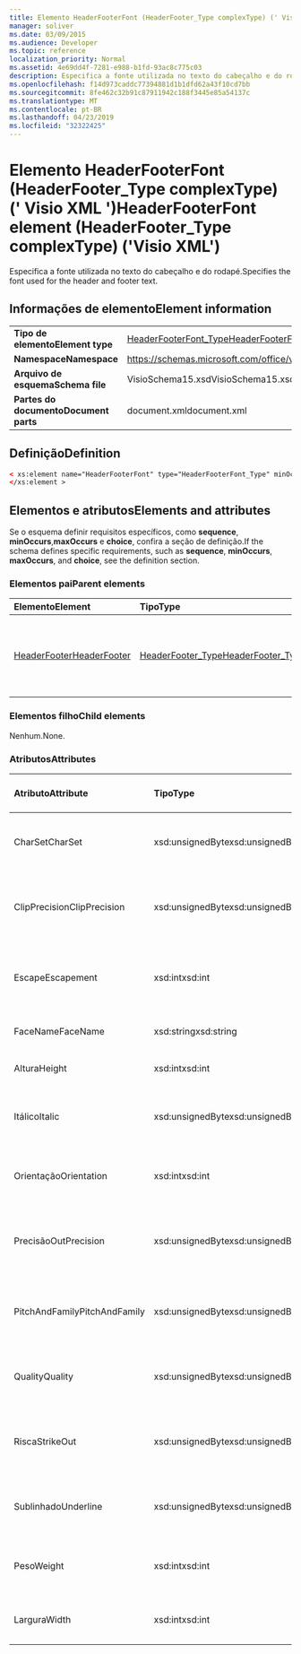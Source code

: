 ```yaml
---
title: Elemento HeaderFooterFont (HeaderFooter_Type complexType) (' Visio XML ')
manager: soliver
ms.date: 03/09/2015
ms.audience: Developer
ms.topic: reference
localization_priority: Normal
ms.assetid: 4e69dd4f-7281-e988-b1fd-93ac8c775c03
description: Especifica a fonte utilizada no texto do cabeçalho e do rodapé.
ms.openlocfilehash: f14d973caddc77394881d1b1dfd62a43f10cd7bb
ms.sourcegitcommit: 8fe462c32b91c87911942c188f3445e85a54137c
ms.translationtype: MT
ms.contentlocale: pt-BR
ms.lasthandoff: 04/23/2019
ms.locfileid: "32322425"
---
```

# <a name="headerfooterfont-element-headerfootertype-complextype-visio-xml"></a><span data-ttu-id="ea384-103">Elemento HeaderFooterFont (HeaderFooter_Type complexType) (' Visio XML ')</span><span class="sxs-lookup"><span data-stu-id="ea384-103">HeaderFooterFont element (HeaderFooter_Type complexType) ('Visio XML')</span></span>

<span data-ttu-id="ea384-104">Especifica a fonte utilizada no texto do cabeçalho e do rodapé.</span><span class="sxs-lookup"><span data-stu-id="ea384-104">Specifies the font used for the header and footer text.</span></span>
  
## <a name="element-information"></a><span data-ttu-id="ea384-105">Informações de elemento</span><span class="sxs-lookup"><span data-stu-id="ea384-105">Element information</span></span>

|||
|:-----|:-----|
|<span data-ttu-id="ea384-106">**Tipo de elemento**</span><span class="sxs-lookup"><span data-stu-id="ea384-106">**Element type**</span></span> <br/> |[<span data-ttu-id="ea384-107">HeaderFooterFont_Type</span><span class="sxs-lookup"><span data-stu-id="ea384-107">HeaderFooterFont_Type</span></span>](headerfooterfont_type-complextypevisio-xml.md) <br/> |
|<span data-ttu-id="ea384-108">**Namespace**</span><span class="sxs-lookup"><span data-stu-id="ea384-108">**Namespace**</span></span> <br/> |https://schemas.microsoft.com/office/visio/2012/main  <br/> |
|<span data-ttu-id="ea384-109">**Arquivo de esquema**</span><span class="sxs-lookup"><span data-stu-id="ea384-109">**Schema file**</span></span> <br/> |<span data-ttu-id="ea384-110">VisioSchema15.xsd</span><span class="sxs-lookup"><span data-stu-id="ea384-110">VisioSchema15.xsd</span></span>  <br/> |
|<span data-ttu-id="ea384-111">**Partes do documento**</span><span class="sxs-lookup"><span data-stu-id="ea384-111">**Document parts**</span></span> <br/> |<span data-ttu-id="ea384-112">document.xml</span><span class="sxs-lookup"><span data-stu-id="ea384-112">document.xml</span></span>  <br/> |
   
## <a name="definition"></a><span data-ttu-id="ea384-113">Definição</span><span class="sxs-lookup"><span data-stu-id="ea384-113">Definition</span></span>

```XML
< xs:element name="HeaderFooterFont" type="HeaderFooterFont_Type" minOccurs="0" maxOccurs="1" >
</xs:element >
```

## <a name="elements-and-attributes"></a><span data-ttu-id="ea384-114">Elementos e atributos</span><span class="sxs-lookup"><span data-stu-id="ea384-114">Elements and attributes</span></span>

<span data-ttu-id="ea384-115">Se o esquema definir requisitos específicos, como **sequence**, **minOccurs**,**maxOccurs** e **choice**, confira a seção de definição.</span><span class="sxs-lookup"><span data-stu-id="ea384-115">If the schema defines specific requirements, such as **sequence**, **minOccurs**, **maxOccurs**, and **choice**, see the definition section.</span></span> 
  
### <a name="parent-elements"></a><span data-ttu-id="ea384-116">Elementos pai</span><span class="sxs-lookup"><span data-stu-id="ea384-116">Parent elements</span></span>

|<span data-ttu-id="ea384-117">**Elemento**</span><span class="sxs-lookup"><span data-stu-id="ea384-117">**Element**</span></span>|<span data-ttu-id="ea384-118">**Tipo**</span><span class="sxs-lookup"><span data-stu-id="ea384-118">**Type**</span></span>|<span data-ttu-id="ea384-119">**Descrição**</span><span class="sxs-lookup"><span data-stu-id="ea384-119">**Description**</span></span>|
|:-----|:-----|:-----|
|[<span data-ttu-id="ea384-120">HeaderFooter</span><span class="sxs-lookup"><span data-stu-id="ea384-120">HeaderFooter</span></span>](headerfooter-element-visiodocument_type-complextypevisio-xml.md) <br/> |[<span data-ttu-id="ea384-121">HeaderFooter_Type</span><span class="sxs-lookup"><span data-stu-id="ea384-121">HeaderFooter_Type</span></span>](headerfooter_type-complextypevisio-xml.md) <br/> |<span data-ttu-id="ea384-122">Contém elementos do cabeçalho e rodapé de um documento.</span><span class="sxs-lookup"><span data-stu-id="ea384-122">Contains elements for a document's header and footer.</span></span>  <br/> |
   
### <a name="child-elements"></a><span data-ttu-id="ea384-123">Elementos filho</span><span class="sxs-lookup"><span data-stu-id="ea384-123">Child elements</span></span>

<span data-ttu-id="ea384-124">Nenhum.</span><span class="sxs-lookup"><span data-stu-id="ea384-124">None.</span></span>
  
### <a name="attributes"></a><span data-ttu-id="ea384-125">Atributos</span><span class="sxs-lookup"><span data-stu-id="ea384-125">Attributes</span></span>

|<span data-ttu-id="ea384-126">**Atributo**</span><span class="sxs-lookup"><span data-stu-id="ea384-126">**Attribute**</span></span>|<span data-ttu-id="ea384-127">**Tipo**</span><span class="sxs-lookup"><span data-stu-id="ea384-127">**Type**</span></span>|<span data-ttu-id="ea384-128">**Obrigatório**</span><span class="sxs-lookup"><span data-stu-id="ea384-128">**Required**</span></span>|<span data-ttu-id="ea384-129">**Descrição**</span><span class="sxs-lookup"><span data-stu-id="ea384-129">**Description**</span></span>|<span data-ttu-id="ea384-130">**Valores possíveis**</span><span class="sxs-lookup"><span data-stu-id="ea384-130">**Possible values**</span></span>|
|:-----|:-----|:-----|:-----|:-----|
|<span data-ttu-id="ea384-131">CharSet</span><span class="sxs-lookup"><span data-stu-id="ea384-131">CharSet</span></span>  <br/> |<span data-ttu-id="ea384-132">xsd:unsignedByte</span><span class="sxs-lookup"><span data-stu-id="ea384-132">xsd:unsignedByte</span></span>  <br/> |<span data-ttu-id="ea384-133">opcional</span><span class="sxs-lookup"><span data-stu-id="ea384-133">optional</span></span>  <br/> |<span data-ttu-id="ea384-134">Especifica o conjunto de caracteres da fonte.</span><span class="sxs-lookup"><span data-stu-id="ea384-134">Specifies the character set of the font.</span></span> <span data-ttu-id="ea384-135">Equivalente ao campo GDI LOGFONTlfCharSet.</span><span class="sxs-lookup"><span data-stu-id="ea384-135">Equivalent to the GDI LOGFONTlfCharSet field.</span></span>  <br/> |<span data-ttu-id="ea384-136">Valores do tipo xsd:unsignedByte.</span><span class="sxs-lookup"><span data-stu-id="ea384-136">Values of the xsd:unsignedByte type.</span></span>  <br/> |
|<span data-ttu-id="ea384-137">ClipPrecision</span><span class="sxs-lookup"><span data-stu-id="ea384-137">ClipPrecision</span></span>  <br/> |<span data-ttu-id="ea384-138">xsd:unsignedByte</span><span class="sxs-lookup"><span data-stu-id="ea384-138">xsd:unsignedByte</span></span>  <br/> |<span data-ttu-id="ea384-139">opcional</span><span class="sxs-lookup"><span data-stu-id="ea384-139">optional</span></span>  <br/> |<span data-ttu-id="ea384-140">Especifica a precisão de recorte da fonte.</span><span class="sxs-lookup"><span data-stu-id="ea384-140">Specifies the clipping precision of the font.</span></span> <span data-ttu-id="ea384-141">Equivalente ao campo GDI LOGFONTlfClipPrecision.</span><span class="sxs-lookup"><span data-stu-id="ea384-141">Equivalent to the GDI LOGFONTlfClipPrecision field.</span></span>  <br/> |<span data-ttu-id="ea384-142">Valores do tipo xsd:unsignedByte.</span><span class="sxs-lookup"><span data-stu-id="ea384-142">Values of the xsd:unsignedByte type.</span></span>  <br/> |
|<span data-ttu-id="ea384-143">Escape</span><span class="sxs-lookup"><span data-stu-id="ea384-143">Escapement</span></span>  <br/> |<span data-ttu-id="ea384-144">xsd:int</span><span class="sxs-lookup"><span data-stu-id="ea384-144">xsd:int</span></span>  <br/> |<span data-ttu-id="ea384-145">opcional</span><span class="sxs-lookup"><span data-stu-id="ea384-145">optional</span></span>  <br/> |<span data-ttu-id="ea384-146">Especifica o atributo de escape da fonte.</span><span class="sxs-lookup"><span data-stu-id="ea384-146">Specifies the escapement attribute of the font.</span></span> <span data-ttu-id="ea384-147">Equivalente ao campo GDI LOGFONTlfEscapement.</span><span class="sxs-lookup"><span data-stu-id="ea384-147">Equivalent to the GDI LOGFONTlfEscapement field.</span></span>  <br/> |<span data-ttu-id="ea384-148">Valores do tipo xsd:int.</span><span class="sxs-lookup"><span data-stu-id="ea384-148">Values of the xsd:int type.</span></span>  <br/> |
|<span data-ttu-id="ea384-149">FaceName</span><span class="sxs-lookup"><span data-stu-id="ea384-149">FaceName</span></span>  <br/> |<span data-ttu-id="ea384-150">xsd:string</span><span class="sxs-lookup"><span data-stu-id="ea384-150">xsd:string</span></span>  <br/> |<span data-ttu-id="ea384-151">opcional</span><span class="sxs-lookup"><span data-stu-id="ea384-151">optional</span></span>  <br/> |<span data-ttu-id="ea384-152">Contém informações sobre uma fonte.</span><span class="sxs-lookup"><span data-stu-id="ea384-152">Contains information about a font.</span></span>  <br/> |<span data-ttu-id="ea384-153">Valores do tipo xsd:string.</span><span class="sxs-lookup"><span data-stu-id="ea384-153">Values of the xsd:string type.</span></span>  <br/> |
|<span data-ttu-id="ea384-154">Altura</span><span class="sxs-lookup"><span data-stu-id="ea384-154">Height</span></span>  <br/> |<span data-ttu-id="ea384-155">xsd:int</span><span class="sxs-lookup"><span data-stu-id="ea384-155">xsd:int</span></span>  <br/> |<span data-ttu-id="ea384-156">opcional</span><span class="sxs-lookup"><span data-stu-id="ea384-156">optional</span></span>  <br/> |<span data-ttu-id="ea384-157">Especifica a altura da forma em unidades de desenho.</span><span class="sxs-lookup"><span data-stu-id="ea384-157">Specifies the height of the shape in drawing units.</span></span>  <br/> |<span data-ttu-id="ea384-158">Valores do tipo xsd:int.</span><span class="sxs-lookup"><span data-stu-id="ea384-158">Values of the xsd:int type.</span></span>  <br/> |
|<span data-ttu-id="ea384-159">Itálico</span><span class="sxs-lookup"><span data-stu-id="ea384-159">Italic</span></span>  <br/> |<span data-ttu-id="ea384-160">xsd:unsignedByte</span><span class="sxs-lookup"><span data-stu-id="ea384-160">xsd:unsignedByte</span></span>  <br/> |<span data-ttu-id="ea384-161">opcional</span><span class="sxs-lookup"><span data-stu-id="ea384-161">optional</span></span>  <br/> |<span data-ttu-id="ea384-162">Especifica se a fonte está em itálico.</span><span class="sxs-lookup"><span data-stu-id="ea384-162">Specifies whether the font is italic.</span></span> <span data-ttu-id="ea384-163">Equivalente ao campo GDI LOGFONTlfItalic.</span><span class="sxs-lookup"><span data-stu-id="ea384-163">Equivalent to the GDI LOGFONTlfItalic field.</span></span>  <br/> |<span data-ttu-id="ea384-164">Valores do tipo xsd:unsignedByte.</span><span class="sxs-lookup"><span data-stu-id="ea384-164">Values of the xsd:unsignedByte type.</span></span>  <br/> |
|<span data-ttu-id="ea384-165">Orientação</span><span class="sxs-lookup"><span data-stu-id="ea384-165">Orientation</span></span>  <br/> |<span data-ttu-id="ea384-166">xsd:int</span><span class="sxs-lookup"><span data-stu-id="ea384-166">xsd:int</span></span>  <br/> |<span data-ttu-id="ea384-167">opcional</span><span class="sxs-lookup"><span data-stu-id="ea384-167">optional</span></span>  <br/> |<span data-ttu-id="ea384-168">Especifica a orientação da fonte.</span><span class="sxs-lookup"><span data-stu-id="ea384-168">Specifies the orientation of the font.</span></span> <span data-ttu-id="ea384-169">Equivalente ao campo GDI LOGFONTlfOrientation.</span><span class="sxs-lookup"><span data-stu-id="ea384-169">Equivalent to the GDI LOGFONTlfOrientation field.</span></span>  <br/> |<span data-ttu-id="ea384-170">Valores do tipo xsd:int.</span><span class="sxs-lookup"><span data-stu-id="ea384-170">Values of the xsd:int type.</span></span>  <br/> |
|<span data-ttu-id="ea384-171">Precisão</span><span class="sxs-lookup"><span data-stu-id="ea384-171">OutPrecision</span></span>  <br/> |<span data-ttu-id="ea384-172">xsd:unsignedByte</span><span class="sxs-lookup"><span data-stu-id="ea384-172">xsd:unsignedByte</span></span>  <br/> |<span data-ttu-id="ea384-173">opcional</span><span class="sxs-lookup"><span data-stu-id="ea384-173">optional</span></span>  <br/> |<span data-ttu-id="ea384-174">Especifica o atributo de precisão de saída da fonte.</span><span class="sxs-lookup"><span data-stu-id="ea384-174">Specifies the output precision attribute of the font.</span></span> <span data-ttu-id="ea384-175">Equivalente ao campo GDI LOGFONTlfOutPrecision.</span><span class="sxs-lookup"><span data-stu-id="ea384-175">Equivalent to the GDI LOGFONTlfOutPrecision field.</span></span>  <br/> |<span data-ttu-id="ea384-176">Valores do tipo xsd:unsignedByte.</span><span class="sxs-lookup"><span data-stu-id="ea384-176">Values of the xsd:unsignedByte type.</span></span>  <br/> |
|<span data-ttu-id="ea384-177">PitchAndFamily</span><span class="sxs-lookup"><span data-stu-id="ea384-177">PitchAndFamily</span></span>  <br/> |<span data-ttu-id="ea384-178">xsd:unsignedByte</span><span class="sxs-lookup"><span data-stu-id="ea384-178">xsd:unsignedByte</span></span>  <br/> |<span data-ttu-id="ea384-179">opcional</span><span class="sxs-lookup"><span data-stu-id="ea384-179">optional</span></span>  <br/> |<span data-ttu-id="ea384-180">Especifica a densidade e a família da fonte.</span><span class="sxs-lookup"><span data-stu-id="ea384-180">Specifies the pitch and family of the font.</span></span> <span data-ttu-id="ea384-181">Equivalente ao campo GDI LOGFONTlfPitchAndFamily.</span><span class="sxs-lookup"><span data-stu-id="ea384-181">Equivalent to the GDI LOGFONTlfPitchAndFamily field.</span></span>  <br/> |<span data-ttu-id="ea384-182">Valores do tipo xsd:unsignedByte.</span><span class="sxs-lookup"><span data-stu-id="ea384-182">Values of the xsd:unsignedByte type.</span></span>  <br/> |
|<span data-ttu-id="ea384-183">Quality</span><span class="sxs-lookup"><span data-stu-id="ea384-183">Quality</span></span>  <br/> |<span data-ttu-id="ea384-184">xsd:unsignedByte</span><span class="sxs-lookup"><span data-stu-id="ea384-184">xsd:unsignedByte</span></span>  <br/> |<span data-ttu-id="ea384-185">opcional</span><span class="sxs-lookup"><span data-stu-id="ea384-185">optional</span></span>  <br/> |<span data-ttu-id="ea384-186">Especifica a qualidade de saída da fonte.</span><span class="sxs-lookup"><span data-stu-id="ea384-186">Specifies the output quality of the font.</span></span> <span data-ttu-id="ea384-187">Equivalente ao campo GDI LOGFONTlfQuality.</span><span class="sxs-lookup"><span data-stu-id="ea384-187">Equivalent to the GDI LOGFONTlfQuality field.</span></span>  <br/> |<span data-ttu-id="ea384-188">Valores do tipo xsd:unsignedByte.</span><span class="sxs-lookup"><span data-stu-id="ea384-188">Values of the xsd:unsignedByte type.</span></span>  <br/> |
|<span data-ttu-id="ea384-189">Risca</span><span class="sxs-lookup"><span data-stu-id="ea384-189">StrikeOut</span></span>  <br/> |<span data-ttu-id="ea384-190">xsd:unsignedByte</span><span class="sxs-lookup"><span data-stu-id="ea384-190">xsd:unsignedByte</span></span>  <br/> |<span data-ttu-id="ea384-191">opcional</span><span class="sxs-lookup"><span data-stu-id="ea384-191">optional</span></span>  <br/> |<span data-ttu-id="ea384-192">Especifica se a fonte é uma fonte riscada.</span><span class="sxs-lookup"><span data-stu-id="ea384-192">Specifies whether the font is a strikeout font.</span></span> <span data-ttu-id="ea384-193">Equivalente ao campo GDI LOGFONTlfStrikeOut.</span><span class="sxs-lookup"><span data-stu-id="ea384-193">Equivalent to the GDI LOGFONTlfStrikeOut field.</span></span>  <br/> |<span data-ttu-id="ea384-194">Valores do tipo xsd:unsignedByte.</span><span class="sxs-lookup"><span data-stu-id="ea384-194">Values of the xsd:unsignedByte type.</span></span>  <br/> |
|<span data-ttu-id="ea384-195">Sublinhado</span><span class="sxs-lookup"><span data-stu-id="ea384-195">Underline</span></span>  <br/> |<span data-ttu-id="ea384-196">xsd:unsignedByte</span><span class="sxs-lookup"><span data-stu-id="ea384-196">xsd:unsignedByte</span></span>  <br/> |<span data-ttu-id="ea384-197">opcional</span><span class="sxs-lookup"><span data-stu-id="ea384-197">optional</span></span>  <br/> |<span data-ttu-id="ea384-198">Especifica se a fonte é sublinhada.</span><span class="sxs-lookup"><span data-stu-id="ea384-198">Specifies whether the font is underlined.</span></span> <span data-ttu-id="ea384-199">Equivalente ao campo GDI LOGFONTlfUnderline.</span><span class="sxs-lookup"><span data-stu-id="ea384-199">Equivalent to the GDI LOGFONTlfUnderline field.</span></span>  <br/> |<span data-ttu-id="ea384-200">Valores do tipo xsd:unsignedByte.</span><span class="sxs-lookup"><span data-stu-id="ea384-200">Values of the xsd:unsignedByte type.</span></span>  <br/> |
|<span data-ttu-id="ea384-201">Peso</span><span class="sxs-lookup"><span data-stu-id="ea384-201">Weight</span></span>  <br/> |<span data-ttu-id="ea384-202">xsd:int</span><span class="sxs-lookup"><span data-stu-id="ea384-202">xsd:int</span></span>  <br/> |<span data-ttu-id="ea384-203">opcional</span><span class="sxs-lookup"><span data-stu-id="ea384-203">optional</span></span>  <br/> |<span data-ttu-id="ea384-204">Especifica o peso da fonte.</span><span class="sxs-lookup"><span data-stu-id="ea384-204">Specifies the weight of the font.</span></span> <span data-ttu-id="ea384-205">Equivalente ao campo GDI LOGFONTlfWeight.</span><span class="sxs-lookup"><span data-stu-id="ea384-205">Equivalent to the GDI LOGFONTlfWeight field.</span></span>  <br/> |<span data-ttu-id="ea384-206">Valores do tipo xsd:int.</span><span class="sxs-lookup"><span data-stu-id="ea384-206">Values of the xsd:int type.</span></span>  <br/> |
|<span data-ttu-id="ea384-207">Largura</span><span class="sxs-lookup"><span data-stu-id="ea384-207">Width</span></span>  <br/> |<span data-ttu-id="ea384-208">xsd:int</span><span class="sxs-lookup"><span data-stu-id="ea384-208">xsd:int</span></span>  <br/> |<span data-ttu-id="ea384-209">opcional</span><span class="sxs-lookup"><span data-stu-id="ea384-209">optional</span></span>  <br/> |<span data-ttu-id="ea384-210">Contém a largura da forma associada nas unidades de desenho.</span><span class="sxs-lookup"><span data-stu-id="ea384-210">Contains the width of the associated shape in drawing units.</span></span>  <br/> |<span data-ttu-id="ea384-211">Valores do tipo xsd:int.</span><span class="sxs-lookup"><span data-stu-id="ea384-211">Values of the xsd:int type.</span></span>  <br/> |
   

